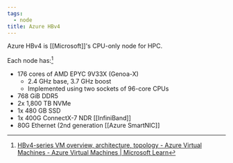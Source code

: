 ```yaml
---
tags:
  - node
title: Azure HBv4
---
```


Azure HBv4 is [[Microsoft]]'s CPU-only node for HPC.

Each node has:[^1]

- 176 cores of AMD EPYC 9V33X (Genoa-X)
	- 2.4 GHz base, 3.7 GHz boost
	- Implemented using two sockets of 96-core CPUs
- 768 GiB DDR5
- 2x 1,800 TB NVMe
- 1x 480 GB SSD
- 1x 400G ConnectX-7 NDR [[InfiniBand]]
- 80G Ethernet (2nd generation [[Azure SmartNIC]]

[^1]: [HBv4-series VM overview, architecture, topology - Azure Virtual Machines - Azure Virtual Machines | Microsoft Learn](https://learn.microsoft.com/en-us/azure/virtual-machines/hbv4-series-overview)